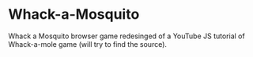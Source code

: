 # Whack-a-Mosquito
Whack a Mosquito browser game redesinged of a YouTube JS tutorial of Whack-a-mole game (will try to find the source).
